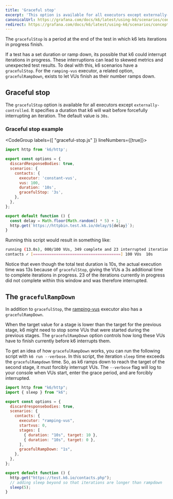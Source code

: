 ```yaml
---
title: 'Graceful stop'
excerpt: 'This option is available for all executors except externally-controlled and allows the user to specify a duration to wait before forcefully interrupting them.'
canonicalUrl: https://grafana.com/docs/k6/latest/using-k6/scenarios/concepts/graceful-stop/
redirect: https://grafana.com/docs/k6/latest/using-k6/scenarios/concepts/graceful-stop/
---
```


The `gracefulStop` is a period at the end of the test in which k6 lets iterations in progress finish.

If a test has a set duration or ramp down, its possible that k6 could interrupt iterations in progress.
These interruptions can lead to skewed metrics and unexpected test results.
To deal with this, k6 scenarios have a `gracefulStop`.
For the `ramping-vus` executor, a related option, `gracefulRampDown`, exists to let VUs finish as their number ramps down.


## Graceful stop

The `gracefulStop` option is available for all executors except `externally-controlled`.
It specifies a duration that k6 will wait before forcefully interrupting an iteration.
The default value is `30s`.

### Graceful stop example

<CodeGroup labels={[ "graceful-stop.js" ]} lineNumbers={[true]}>

```javascript
import http from 'k6/http';

export const options = {
  discardResponseBodies: true,
  scenarios: {
    contacts: {
      executor: 'constant-vus',
      vus: 100,
      duration: '10s',
      gracefulStop: '3s',
    },
  },
};

export default function () {
  const delay = Math.floor(Math.random() * 5) + 1;
  http.get(`https://httpbin.test.k6.io/delay/${delay}`);
}
```

</CodeGroup>

Running this script would result in something like:

```bash
running (13.0s), 000/100 VUs, 349 complete and 23 interrupted iterations
contacts ✓ [======================================] 100 VUs  10s
```

Notice that even though the total test duration is 10s, the actual execution time was 13s
because of `gracefulStop`, giving the VUs a 3s additional time to complete iterations in progress. 23
of the iterations currently in progress did not complete within this window and was therefore interrupted.

## The `gracefulRampDown`

In addition to `gracefulStop`, the [ramping-vus](/using-k6/scenarios/executors/ramping-vus) executor also has a `gracefulRampDown`.

When the target value for a stage is lower than the target for the previous stage, k6 might need to stop some VUs that were started during the previous stages.
The `gracefulRampDown` option controls how long these VUs have to finish currently before k6 interrupts them.

To get an idea of how `gracefulRampDown` works, you can run the following script with
`k6 run --verbose`.
In this script, the iteration `sleep` time exceeds the `gracefulRampdown` time.
So, as k6 ramps down to reach the target of the second stage, it must forcibly interrupt VUs.
The `--verbose` flag will log to your console when VUs start, enter the grace period, and are forcibly interrupted.

```javascript
import http from "k6/http";
import { sleep } from "k6";

export const options = {
  discardresponsebodies: true,
  scenarios: {
    contacts: {
      executor: "ramping-vus",
      startvus: 0,
      stages: [
        { duration: "10s", target: 10 },
        { duration: "10s", target: 0 },
      ],
      gracefulRampDown: "1s",
    },
  },
};

export default function () {
  http.get("https://test.k6.io/contacts.php");
  // adding sleep beyond so that iterations are longer than rampdown
  sleep(5);
}
```

